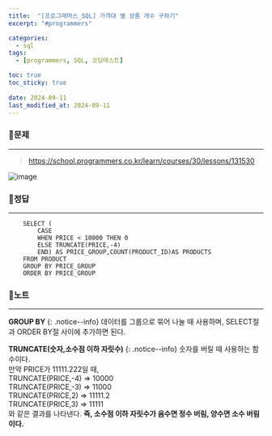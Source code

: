 ```yaml
---
title:  "[프로그래머스_SQL] 가격대 별 상품 개수 구하기"
excerpt: "#programmers"

categories:
  - sql
tags:
  - [programmers, SQL, 코딩테스트]

toc: true
toc_sticky: true
 
date: 2024-09-11
last_modified_at: 2024-09-11
---
```


### 📜문제
-----
> <https://school.programmers.co.kr/learn/courses/30/lessons/131530>  

![image](https://github.com/user-attachments/assets/6216ac41-b40d-4fbe-99ec-ac1e13eb7767)
  

### 📜정답
-----
```
    SELECT (
        CASE 
        WHEN PRICE < 10000 THEN 0
        ELSE TRUNCATE(PRICE,-4) 
        END) AS PRICE_GROUP,COUNT(PRODUCT_ID)AS PRODUCTS
    FROM PRODUCT 
    GROUP BY PRICE_GROUP
    ORDER BY PRICE_GROUP
```  
  
  
### 📜노트
-----
**GROUP BY**
{: .notice--info}
데이터를 그룹으로 묶어 나눌 때 사용하며, SELECT절과 ORDER BY절 사이에 추가하면 된다.

**TRUNCATE(숫자,소수점 이하 자릿수)**
{: .notice--info}
숫자를 버릴 때 사용하는 함수이다.  
만약 PRICE가 11111.222일 때,  
TRUNCATE(PRICE,-4) => 10000  
TRUNCATE(PRICE,-3) => 11000  
TRUNCATE(PRICE,2) => 11111.2  
TRUNCATE(PRICE,3) => 11111  
와 같은 결과를 나타낸다.
**즉, 소수점 이하 자릿수가 음수면 정수 버림, 양수면 소수 버림이다.**

